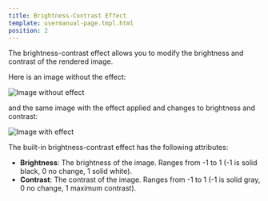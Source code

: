 ```yaml
---
title: Brightness-Contrast Effect
template: usermanual-page.tmpl.html
position: 2
---
```


The brightness-contrast effect allows you to modify the brightness and contrast of the rendered image.

Here is an image without the effect:

<img alt="Image without effect" src="/images/platform/posteffects/without_effects.png"></img>

and the same image with the effect applied and changes to brightness and contrast:

<img alt="Image with effect" src="/images/platform/posteffects/with_brightness_contrast.png"></img>

The built-in brightness-contrast effect has the following attributes:
* **Brightness**: The brightness of the image. Ranges from -1 to 1 (-1 is solid black, 0 no change, 1 solid white).
* **Contrast**: The contrast of the image. Ranges from -1 to 1 (-1 is solid gray, 0 no change, 1 maximum contrast).
